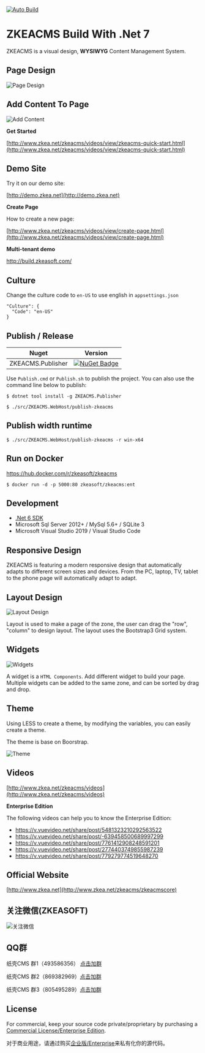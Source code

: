 [![Auto Build](https://github.com/SeriaWei/ZKEACMS/actions/workflows/build.yml/badge.svg)](https://github.com/SeriaWei/ZKEACMS/actions/workflows/build.yml)

# ZKEACMS Build With .Net 7

ZKEACMS is a visual design, **WYSIWYG** Content Management System.

## Page Design
![Page Design](http://www.zkea.net/images/page-design.gif)

## Add Content To Page
![Add Content](http://www.zkea.net/images/add-content.gif)

**Get Started**

[http://www.zkea.net/zkeacms/videos/view/zkeacms-quick-start.html](http://www.zkea.net/zkeacms/videos/view/zkeacms-quick-start.html)

## Demo Site
Try it on our demo site:

[http://demo.zkea.net](http://demo.zkea.net)

**Create Page**

How to create a new page:

[http://www.zkea.net/zkeacms/videos/view/create-page.html](http://www.zkea.net/zkeacms/videos/view/create-page.html)

**Multi-tenant demo**

http://build.zkeasoft.com/

## Culture
Change the culture code to `en-US` to use english in `appsettings.json`

```
"Culture": {
  "Code": "en-US"
}
```
## Publish / Release
|Nuget|Version|
|---|---|
|ZKEACMS.Publisher|[![NuGet Badge](https://buildstats.info/nuget/ZKEACMS.Publisher?includePreReleases=true)](https://www.nuget.org/packages/ZKEACMS.Publisher)|

Use `Publish.cmd` or `Publish.sh` to publish the project.
You can also use the command line below to publish:

```
$ dotnet tool install -g ZKEACMS.Publisher
```
```
$ ./src/ZKEACMS.WebHost/publish-zkeacms
```
## Publish width runtime
```
$ ./src/ZKEACMS.WebHost/publish-zkeacms -r win-x64
```
## Run on Docker
https://hub.docker.com/r/zkeasoft/zkeacms
```
$ docker run -d -p 5000:80 zkeasoft/zkeacms:ent
```

## Development
* [.Net 6 SDK](https://dotnet.microsoft.com/download/dotnet/6.0)
* Microsoft Sql Server 2012+ / MySql 5.6+ / SQLite 3
* Microsoft Visual Studio 2019 / Visual Studio Code

## Responsive Design
ZKEACMS is featuring a modern responsive design that automatically adapts to different screen sizes and devices. From the PC, laptop, TV, tablet to the phone page will automatically adapt to adapt.

## Layout Design
![Layout Design](http://www.zkea.net/images/design-layout.jpg)

Layout is used to make a page of the zone, the user can drag the "row", "column" to design layout. The layout uses the Bootstrap3 Grid system.


## Widgets
![Widgets](http://www.zkea.net/images/widgets.png)

A widget is a `HTML Components`. Add different widget to build your page. Multiple widgets can be added to the same zone, and can be sorted by drag and drop. 

## Theme

Using LESS to create a theme, by modifying the variables, you can easily create a theme. 

The theme is base on Boorstrap.

![Theme](http://www.zkea.net/images/themes.jpg)

## Videos
[http://www.zkea.net/zkeacms/videos](http://www.zkea.net/zkeacms/videos)

**Enterprise Edition**

The following videos can help you to know the Enterprise Edition:

- https://v.vuevideo.net/share/post/5481323210292563522 
- https://v.vuevideo.net/share/post/-639458500689997299
- https://v.vuevideo.net/share/post/7761412908248591201 
- https://v.vuevideo.net/share/post/2774403749855987239 
- https://v.vuevideo.net/share/post/779279774519648270 


## Official Website
[http://www.zkea.net](http://www.zkea.net/zkeacms/zkeacmscore)


## 关注微信(ZKEASOFT)
![关注微信](http://www.zkea.net/images/qrcode.jpg)

## QQ群
纸壳CMS 群1（493586356） [点击加群](https://jq.qq.com/?_wv=1027&k=5SlfPaT)

纸壳CMS 群2（869382969）[点击加群](https://jq.qq.com/?_wv=1027&k=5A7a3Zt)

纸壳CMS 群3（805495289）[点击加群](https://jq.qq.com/?_wv=1027&k=5eprFzB)

## License
For commercial, keep your source code private/proprietary by purchasing a [Commercial License/Enterprise Edition](https://github.com/SeriaWei/ZKEACMS.Core/wiki/Purchase-commercial-license).

对于商业用途，请通过购买[企业版/Enterprise](http://www.zkea.net/zkeacms/enterprise)来私有化你的源代码。
